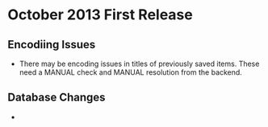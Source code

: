 # October 2013 First Release

## Encodiing Issues

- There may be encoding issues in titles of previously saved items. These need a MANUAL check and MANUAL resolution from the backend.

## Database Changes

-
